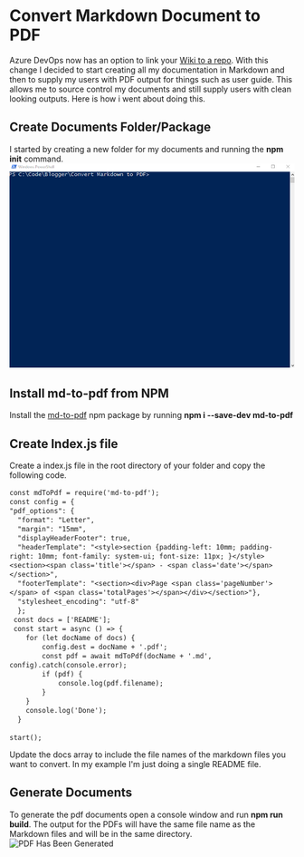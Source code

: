 # Convert Markdown Document to PDF

Azure DevOps now has an option to link your [Wiki to a repo]([https://docs.microsoft.com/en-us/azure/devops/project/wiki/publish-repo-to-wiki?view=azure-devops](https://docs.microsoft.com/en-us/azure/devops/project/wiki/publish-repo-to-wiki?view=azure-devops)). With this change I decided to start creating all my documentation in Markdown and then to supply my users with PDF output for things such as user guide. This allows me to source control my documents and still supply users with clean looking outputs. Here is how i went about doing this.

## Create Documents Folder/Package

I started by creating a new folder for my documents and running the **npm init** command.
![Create Folder and Run init](https://github.com/rwilson504/Blogger/blob/master/Convert%20Markdown%20to%20PDF/images/create-folder-npm-init.gif?raw=true)

## Install md-to-pdf from NPM

Install the [md-to-pdf](https://www.npmjs.com/package/md-to-pdf) npm package by running **npm i --save-dev md-to-pdf**

## Create Index.js file
Create a index.js file in the root directory of your folder and copy the following code.

    const mdToPdf = require('md-to-pdf');
    const config = {
    "pdf_options": {
      "format": "Letter",
      "margin": "15mm",
      "displayHeaderFooter": true,
      "headerTemplate": "<style>section {padding-left: 10mm; padding-right: 10mm; font-family: system-ui; font-size: 11px; }</style><section><span class='title'></span> - <span class='date'></span></section>",
      "footerTemplate": "<section><div>Page <span class='pageNumber'></span> of <span class='totalPages'></span></div></section>"},
      "stylesheet_encoding": "utf-8"
      };
     const docs = ['README'];
     const start = async () => {
	    for (let docName of docs) {
	        config.dest = docName + '.pdf';
	        const pdf = await mdToPdf(docName + '.md', config).catch(console.error);
	        if (pdf) {
	            console.log(pdf.filename);
	        }
	    }
	    console.log('Done');
	  }

	start();


Update the docs array to include the file names of the markdown files you want to convert.  In my example I'm just doing a single README file.

## Generate Documents
To generate the pdf documents open a console window and run **npm run build**. The output for the PDFs will have the same file name as the Markdown files and will be in the same directory.
![PDF Has Been Generated](https://lh3.googleusercontent.com/vq60TBoHhaEKM-8foRnT6l2NytV2mUmOojQcnSYkSc7FrM2_1uw3twBC9hxl_MECS0J8Ed5tCoGAWMJbcGNbAHWeiCIPdTMqQGntNrLtRYKmm7WPn-MWycFGsNYm9EqPMxnP1s1QLjYnuFFZ1QAlJhfhXBD0XmGc3m6MGfkKvnUIOql3aWzTH_85tKQYoF0-qCiey5Pc-R1pxaY0wsSHv4wNwzXPPFtaRLZSNVCTu9W8FGQzSbJ-0bzVHbTpw2n4EKx5CtwYsRmAhFg5zLmqRDwdR6L6X7oqtv3bHuRgMaIKXmcYVLSLhBaSBfrsopzVvkoV-C1Yg5xQW3nh5K1V6KZd-hurLu7Fzn2qhCaq5KHYP-k6CIuNuYkHWYjyHUlLd4qPh7hwg9DjBO_OR3Qg3S6J-S2tHq2TvJLdIKpj8Dqs7xDcQIfoEDov9rHbS2K3X5zus9ro5b5pY-tdWcOpxACOK52TChg6C3DMd8wgTs3S-cbNjUuZnOt28z-qXRAfI7gtJJ5pPUcGAwccTx0yAxf2sfXovdw0iP4xW9iM-R6TkComc57gTBarCF-7l0ieXIEiHHoL7hXDzIcwGvve59CY0LbRLIK-nuMzKrXvcdqW1uK1hiBHfN-tTBnAbLEsp5_FWX7wwciz8M1WbV2QfcrLaSYgpS6HPq964SPorTjsju16mKBrixw=w547-h144-no)
<!--stackedit_data:
eyJoaXN0b3J5IjpbLTE1NDAyMjU4MjksLTEwMjk5Njk4NzVdfQ
==
-->